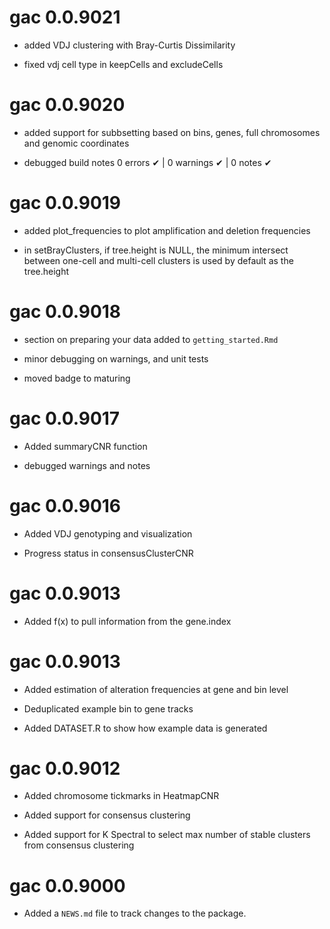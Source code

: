 # gac 0.0.9021

* added VDJ clustering with Bray-Curtis Dissimilarity

* fixed vdj cell type in keepCells and excludeCells

# gac 0.0.9020

* added support for subbsetting based on bins, genes, full chromosomes and genomic coordinates

* debugged build notes
0 errors ✔ | 0 warnings ✔ | 0 notes ✔

# gac 0.0.9019

* added plot_frequencies to plot amplification and deletion frequencies

* in setBrayClusters, if tree.height is NULL,  the minimum intersect between one-cell and multi-cell clusters is used by default as the tree.height

# gac 0.0.9018

* section on preparing your data added to `getting_started.Rmd`

* minor debugging on warnings, and unit tests

* moved badge to maturing

# gac 0.0.9017

* Added summaryCNR function

* debugged warnings and notes

# gac 0.0.9016

* Added VDJ genotyping and visualization

* Progress status in consensusClusterCNR

# gac 0.0.9013

* Added f(x) to pull information from the gene.index

# gac 0.0.9013

* Added estimation of alteration frequencies at gene and bin level

* Deduplicated example bin to gene tracks

* Added DATASET.R to show how example data is generated

# gac 0.0.9012

* Added chromosome tickmarks in HeatmapCNR

* Added support for consensus clustering

* Added support for K Spectral to select max number of stable clusters from consensus clustering

# gac 0.0.9000

* Added a `NEWS.md` file to track changes to the package.
